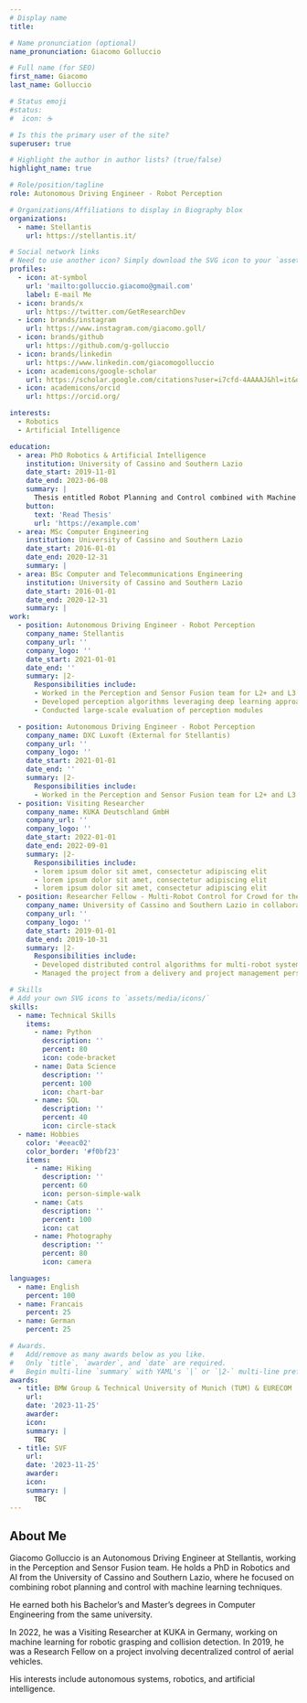 ```yaml
---
# Display name
title:

# Name pronunciation (optional)
name_pronunciation: Giacomo Golluccio

# Full name (for SEO)
first_name: Giacomo
last_name: Golluccio

# Status emoji
#status:
#  icon: ☕️

# Is this the primary user of the site?
superuser: true

# Highlight the author in author lists? (true/false)
highlight_name: true

# Role/position/tagline
role: Autonomous Driving Engineer - Robot Perception

# Organizations/Affiliations to display in Biography blox
organizations:
  - name: Stellantis
    url: https://stellantis.it/

# Social network links
# Need to use another icon? Simply download the SVG icon to your `assets/media/icons/` folder.
profiles:
  - icon: at-symbol
    url: 'mailto:golluccio.giacomo@gmail.com'
    label: E-mail Me
  - icon: brands/x
    url: https://twitter.com/GetResearchDev
  - icon: brands/instagram
    url: https://www.instagram.com/giacomo.goll/
  - icon: brands/github
    url: https://github.com/g-golluccio
  - icon: brands/linkedin
    url: https://www.linkedin.com/giacomogolluccio
  - icon: academicons/google-scholar
    url: https://scholar.google.com/citations?user=i7cfd-4AAAAJ&hl=it&oi=ao
  - icon: academicons/orcid
    url: https://orcid.org/

interests:
  - Robotics
  - Artificial Intelligence

education:
  - area: PhD Robotics & Artificial Intelligence
    institution: University of Cassino and Southern Lazio
    date_start: 2019-11-01
    date_end: 2023-06-08
    summary: |
      Thesis entitled Robot Planning and Control combined with Machine Learning Techniques - Supervisors: Prof. A. Marino and Prof. G. Antonelli
    button:
      text: 'Read Thesis'
      url: 'https://example.com'
  - area: MSc Computer Engineering 
    institution: University of Cassino and Southern Lazio
    date_start: 2016-01-01
    date_end: 2020-12-31
    summary: |
  - area: BSc Computer and Telecommunications Engineering 
    institution: University of Cassino and Southern Lazio
    date_start: 2016-01-01
    date_end: 2020-12-31
    summary: |
work:
  - position: Autonomous Driving Engineer - Robot Perception
    company_name: Stellantis
    company_url: ''
    company_logo: ''
    date_start: 2021-01-01
    date_end: ''
    summary: |2-
      Responsibilities include:
      - Worked in the Perception and Sensor Fusion team for L2+ and L3 autonomous driving systems
      - Developed perception algorithms leveraging deep learning approaches
      - Conducted large-scale evaluation of perception modules

  - position: Autonomous Driving Engineer - Robot Perception
    company_name: DXC Luxoft (External for Stellantis)
    company_url: ''
    company_logo: ''
    date_start: 2021-01-01
    date_end: ''
    summary: |2-
      Responsibilities include:
      - Worked in the Perception and Sensor Fusion team for L2+ and L3 autonomous driving systems
  - position: Visiting Researcher
    company_name: KUKA Deutschland GmbH
    company_url: ''
    company_logo: ''
    date_start: 2022-01-01
    date_end: 2022-09-01
    summary: |2-
      Responsibilities include:
      - lorem ipsum dolor sit amet, consectetur adipiscing elit
      - lorem ipsum dolor sit amet, consectetur adipiscing elit
      - lorem ipsum dolor sit amet, consectetur adipiscing elit   
  - position: Researcher Fellow - Multi-Robot Control for Crowd for the Environment (C4E) Project
    company_name: University of Cassino and Southern Lazio in collaboration with Italian Research Aerospace Center (CIRA)
    company_url: ''
    company_logo: ''
    date_start: 2019-01-01
    date_end: 2019-10-31
    summary: |2-
      Responsibilities include:
      - Developed distributed control algorithms for multi-robot systems
      - Managed the project from a delivery and project management perspective

# Skills
# Add your own SVG icons to `assets/media/icons/`
skills:
  - name: Technical Skills
    items:
      - name: Python
        description: ''
        percent: 80
        icon: code-bracket
      - name: Data Science
        description: ''
        percent: 100
        icon: chart-bar
      - name: SQL
        description: ''
        percent: 40
        icon: circle-stack
  - name: Hobbies
    color: '#eeac02'
    color_border: '#f0bf23'
    items:
      - name: Hiking
        description: ''
        percent: 60
        icon: person-simple-walk
      - name: Cats
        description: ''
        percent: 100
        icon: cat
      - name: Photography
        description: ''
        percent: 80
        icon: camera

languages:
  - name: English
    percent: 100
  - name: Francais
    percent: 25
  - name: German
    percent: 25

# Awards.
#   Add/remove as many awards below as you like.
#   Only `title`, `awarder`, and `date` are required.
#   Begin multi-line `summary` with YAML's `|` or `|2-` multi-line prefix and indent 2 spaces below.
awards:
  - title: BMW Group & Technical University of Munich (TUM) & EURECOM
    url: 
    date: '2023-11-25'
    awarder: 
    icon: 
    summary: |
      TBC
  - title: SVF
    url: 
    date: '2023-11-25'
    awarder: 
    icon: 
    summary: |
      TBC
---
```


## About Me

Giacomo Golluccio is an Autonomous Driving Engineer at Stellantis, working in the Perception and Sensor Fusion team. He holds a PhD in Robotics and AI from the University of Cassino and Southern Lazio, where he focused on combining robot planning and control with machine learning techniques.

He earned both his Bachelor’s and Master’s degrees in Computer Engineering from the same university.

In 2022, he was a Visiting Researcher at KUKA in Germany, working on machine learning for robotic grasping and collision detection. In 2019, he was a Research Fellow on a project involving decentralized control of aerial vehicles.

His interests include autonomous systems, robotics, and artificial intelligence.
